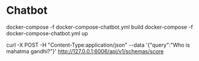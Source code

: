 # Chatbot

docker-compose -f docker-compose-chatbot.yml build
docker-compose -f docker-compose-chatbot.yml up

curl -X POST -H "Content-Type:application/json" --data '{"query":"Who is mahatma gandhi?"}' http://127.0.0.1:6006/api/v1/schemas/score
